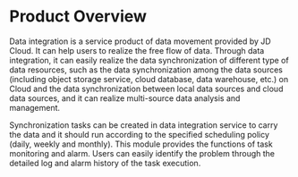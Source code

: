 # Product Overview

Data integration is a service product of data movement provided by JD Cloud. It can help users to realize the free flow of data. Through data integration, it can easily realize the data synchronization of different type of data resources, such as the data synchronization among the data sources (including object storage service, cloud database, data warehouse, etc.) on Cloud and the data synchronization between local data sources and cloud data sources, and it can realize multi-source data analysis and management.

 

Synchronization tasks can be created in data integration service to carry the data and it should run according to the specified scheduling policy (daily, weekly and monthly). This module provides the functions of task monitoring and alarm. Users can easily identify the problem through the detailed log and alarm history of the task execution.
